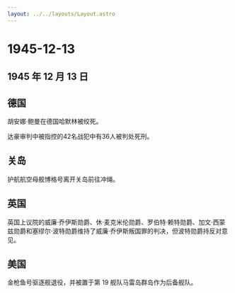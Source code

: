 ```yaml
---
layout: ../../layouts/Layout.astro
---
```


# 1945-12-13

## 1945 年 12 月 13 日

## 德国

胡安娜·鲍曼在德国哈默林被绞死。

达豪审判中被指控的42名战犯中有36人被判处死刑。

## 关岛

护航航空母舰博格号离开关岛前往冲绳。

## 英国

英国上议院的威廉·乔伊斯勋爵、休·麦克米伦勋爵、罗伯特·赖特勋爵、加文·西蒙兹勋爵和塞缪尔·波特勋爵维持了威廉·乔伊斯叛国罪的判决，但波特勋爵持反对意见。

## 美国

金枪鱼号驱逐舰退役，并被置于第 19 舰队马雷岛群岛作为后备舰队。